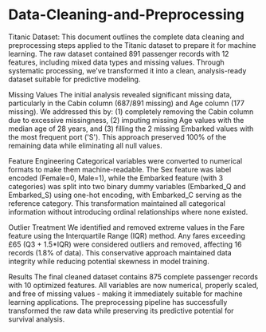 # Data-Cleaning-and-Preprocessing
Titanic Dataset:
This document outlines the complete data cleaning and preprocessing steps applied to the Titanic dataset to prepare it for machine learning. The raw dataset contained 891 passenger records with 12 features, including mixed data types and missing values. Through systematic processing, we've transformed it into a clean, analysis-ready dataset suitable for predictive modeling.

Missing Values
The initial analysis revealed significant missing data, particularly in the Cabin column (687/891 missing) and Age column (177 missing). We addressed this by: (1) completely removing the Cabin column due to excessive missingness, (2) imputing missing Age values with the median age of 28 years, and (3) filling the 2 missing Embarked values with the most frequent port ('S'). This approach preserved 100% of the remaining data while eliminating all null values.

Feature Engineering
Categorical variables were converted to numerical formats to make them machine-readable. The Sex feature was label encoded (Female=0, Male=1), while the Embarked feature (with 3 categories) was split into two binary dummy variables (Embarked_Q and Embarked_S) using one-hot encoding, with Embarked_C serving as the reference category. This transformation maintained all categorical information without introducing ordinal relationships where none existed.

Outlier Treatment
We identified and removed extreme values in the Fare feature using the Interquartile Range (IQR) method. Any fares exceeding £65 (Q3 + 1.5*IQR) were considered outliers and removed, affecting 16 records (1.8% of data). This conservative approach maintained data integrity while reducing potential skewness in model training.

Results
The final cleaned dataset contains 875 complete passenger records with 10 optimized features. All variables are now numerical, properly scaled, and free of missing values - making it immediately suitable for machine learning applications. The preprocessing pipeline has successfully transformed the raw data while preserving its predictive potential for survival analysis.
